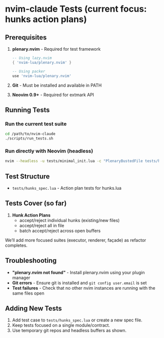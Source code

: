 # nvim-claude Tests (current focus: hunks action plans)

## Prerequisites

1. **plenary.nvim** - Required for test framework
   ```lua
   -- Using lazy.nvim
   { 'nvim-lua/plenary.nvim' }
   
   -- Using packer
   use 'nvim-lua/plenary.nvim'
   ```

2. **Git** - Must be installed and available in PATH

3. **Neovim 0.9+** - Required for extmark API

## Running Tests

### Run the current test suite
```bash
cd /path/to/nvim-claude
./scripts/run_tests.sh
```

### Run directly with Neovim (headless)
```bash
nvim --headless -u tests/minimal_init.lua -c "PlenaryBustedFile tests/hunks_spec.lua" -c "qa!"
```

## Test Structure

- `tests/hunks_spec.lua` - Action plan tests for hunks.lua

## Tests Cover (so far)

1. **Hunk Action Plans**
   - accept/reject individual hunks (existing/new files)
   - accept/reject all in file
   - batch accept/reject across open buffers

We’ll add more focused suites (executor, renderer, façade) as refactor completes.

## Troubleshooting

- **"plenary.nvim not found"** - Install plenary.nvim using your plugin manager
- **Git errors** - Ensure git is installed and `git config user.email` is set
- **Test failures** - Check that no other nvim instances are running with the same files open

## Adding New Tests

1. Add test case to `tests/hunks_spec.lua` or create a new spec file.
2. Keep tests focused on a single module/contract.
3. Use temporary git repos and headless buffers as shown.
